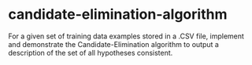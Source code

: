 # candidate-elimination-algorithm
For a given set of training data examples stored in a .CSV file, implement and demonstrate the Candidate-Elimination algorithm to output a description of the set of all hypotheses consistent.
